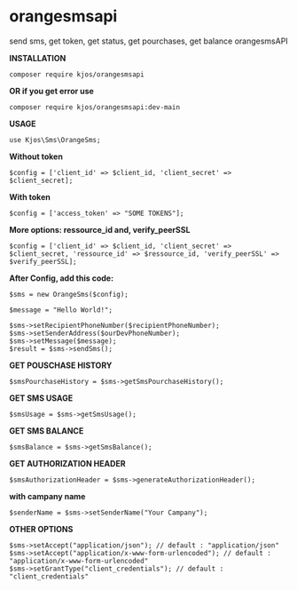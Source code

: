# orangesmsapi
send sms, get token, get status, get pourchases, get balance
orangesmsAPI


**INSTALLATION** 

	composer require kjos/orangesmsapi
**OR if you get error use**

	composer require kjos/orangesmsapi:dev-main

**USAGE**

	use Kjos\Sms\OrangeSms;

**Without token**

	$config = ['client_id' => $client_id, 'client_secret' => $client_secret];

**With token**
	
	$config = ['access_token' => "SOME TOKENS"];

**More options: ressource_id and, verify_peerSSL**
	
	$config = ['client_id' => $client_id, 'client_secret' => $client_secret, 'ressource_id' => $ressource_id, 'verify_peerSSL' => $verify_peerSSL];

	

**After Config, add this code:**
	
	$sms = new OrangeSms($config);
	
	$message = "Hello World!";

	$sms->setRecipientPhoneNumber($recipientPhoneNumber); 
	$sms->setSenderAddress($ourDevPhoneNumber); 
	$sms->setMessage($message); 
	$result = $sms->sendSms();



**GET POUSCHASE HISTORY** 

	$smsPourchaseHistory = $sms->getSmsPourchaseHistory();

**GET SMS USAGE**

	$smsUsage = $sms->getSmsUsage();

**GET SMS BALANCE**

	$smsBalance = $sms->getSmsBalance();

**GET AUTHORIZATION HEADER**

	$smsAuthorizationHeader = $sms->generateAuthorizationHeader();

**with campany name** 

	$senderName = $sms->setSenderName("Your Campany");

**OTHER OPTIONS** 

	$sms->setAccept("application/json"); // default : "application/json" 
	$sms->setAccept("application/x-www-form-urlencoded"); // default : "application/x-www-form-urlencoded"
	$sms->setGrantType("client_credentials"); // default : "client_credentials"
